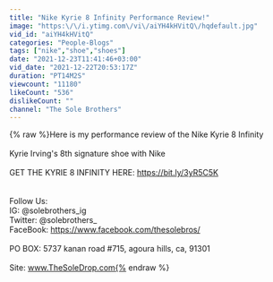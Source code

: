 ```yaml
---
title: "Nike Kyrie 8 Infinity Performance Review!"
image: "https:\/\/i.ytimg.com\/vi\/aiYH4kHVitQ\/hqdefault.jpg"
vid_id: "aiYH4kHVitQ"
categories: "People-Blogs"
tags: ["nike","shoe","shoes"]
date: "2021-12-23T11:41:46+03:00"
vid_date: "2021-12-22T20:53:17Z"
duration: "PT14M2S"
viewcount: "11180"
likeCount: "536"
dislikeCount: ""
channel: "The Sole Brothers"
---
```

{% raw %}Here is my performance review of the Nike Kyrie 8 Infinity<br /><br />Kyrie Irving's 8th signature shoe with Nike<br /><br />GET THE KYRIE 8 INFINITY HERE: <a rel="nofollow" target="blank" href="https://bit.ly/3yR5C5K">https://bit.ly/3yR5C5K</a><br /><br /><br />Follow Us:<br />IG: @solebrothers_ig<br />Twitter: @solebrothers_<br />FaceBook: <a rel="nofollow" target="blank" href="https://www.facebook.com/thesolebros/">https://www.facebook.com/thesolebros/</a><br /><br />PO BOX: 5737 kanan road #715, agoura hills, ca, 91301<br /><br />Site: www.TheSoleDrop.com{% endraw %}
